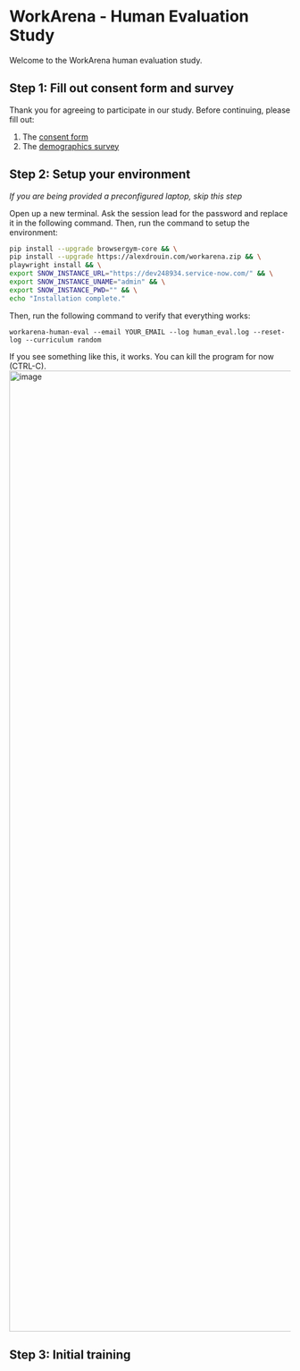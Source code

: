 # WorkArena - Human Evaluation Study

Welcome to the WorkArena human evaluation study.

## Step 1: Fill out consent form and survey

Thank you for agreeing to participate in our study. Before continuing, please fill out:
1. The [consent form](https://forms.gle/edJ1QbvwAGQZ7VKw8)
2. The [demographics survey](https://forms.gle/2ENTNj9SARAc82FW6)

## Step 2: Setup your environment

*If you are being provided a preconfigured laptop, skip this step*

Open up a new terminal. Ask the session lead for the password and replace it in the following command. Then, run the command to setup the environment:
```bash
pip install --upgrade browsergym-core && \
pip install --upgrade https://alexdrouin.com/workarena.zip && \
playwright install && \
export SNOW_INSTANCE_URL="https://dev248934.service-now.com/" && \
export SNOW_INSTANCE_UNAME="admin" && \
export SNOW_INSTANCE_PWD="" && \
echo "Installation complete."
```

Then, run the following command to verify that everything works:
```
workarena-human-eval --email YOUR_EMAIL --log human_eval.log --reset-log --curriculum random
```

If you see something like this, it works. You can kill the program for now (CTRL-C).
<img width="1719" alt="image" src="https://github.com/aldro61/workarena-human-eval/assets/2374980/b33e4e10-952c-430a-bfd5-8b9592a78e61">


## Step 3: Initial training

